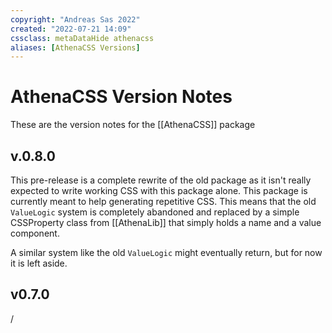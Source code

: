 ```yaml
---
copyright: "Andreas Sas 2022"
created: "2022-07-21 14:09"
cssclass: metaDataHide athenacss
aliases: [AthenaCSS Versions]
---
```

# AthenaCSS Version Notes
These are the version notes for the [[AthenaCSS]] package

## v.0.8.0
This pre-release is a complete rewrite of the old package as  it isn't really expected to write working CSS with this package alone. This package is currently meant to help generating repetitive CSS.
This means that the old `ValueLogic` system is completely abandoned and replaced by a simple CSSProperty class from [[AthenaLib]] that simply holds a name and a value component.    

A similar system like the old `ValueLogic` might eventually return, but for now it is left aside.

## v0.7.0
/